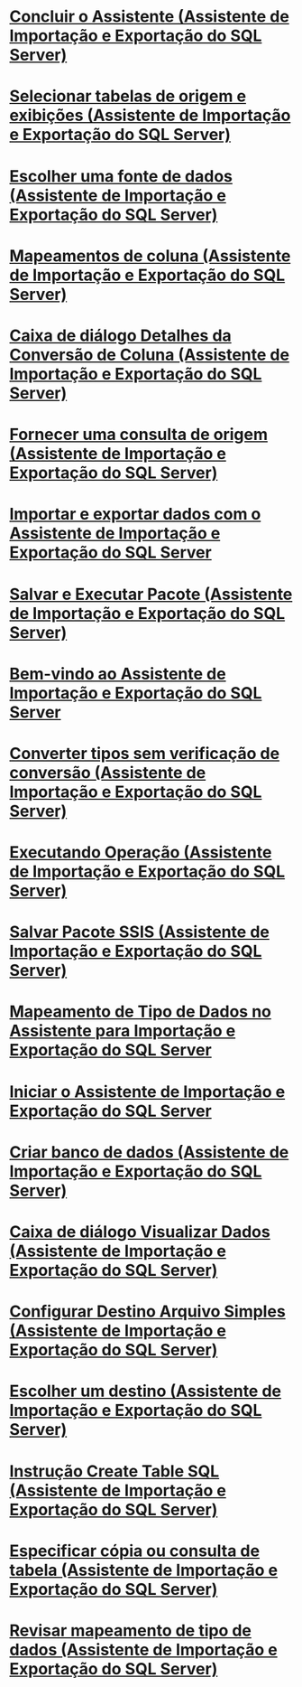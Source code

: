 # [Concluir o Assistente (Assistente de Importação e Exportação do SQL Server)](complete-the-wizard-sql-server-import-and-export-wizard.md)
# [Selecionar tabelas de origem e exibições (Assistente de Importação e Exportação do SQL Server)](select-source-tables-and-views-sql-server-import-and-export-wizard.md)
# [Escolher uma fonte de dados (Assistente de Importação e Exportação do SQL Server)](choose-a-data-source-sql-server-import-and-export-wizard.md)
# [Mapeamentos de coluna (Assistente de Importação e Exportação do SQL Server)](column-mappings-sql-server-import-and-export-wizard.md)
# [Caixa de diálogo Detalhes da Conversão de Coluna (Assistente de Importação e Exportação do SQL Server)](column-conversion-details-dialog-box-sql-server-import-and-export-wizard.md)
# [Fornecer uma consulta de origem (Assistente de Importação e Exportação do SQL Server)](provide-a-source-query-sql-server-import-and-export-wizard.md)
# [Importar e exportar dados com o Assistente de Importação e Exportação do SQL Server](import-and-export-data-with-the-sql-server-import-and-export-wizard.md)
# [Salvar e Executar Pacote (Assistente de Importação e Exportação do SQL Server)](save-and-run-package-sql-server-import-and-export-wizard.md)
# [Bem-vindo ao Assistente de Importação e Exportação do SQL Server](welcome-to-sql-server-import-and-export-wizard.md)
# [Converter tipos sem verificação de conversão (Assistente de Importação e Exportação do SQL Server)](convert-types-without-conversion-checking-sql-server-import-and-export-wizard.md)
# [Executando Operação (Assistente de Importação e Exportação do SQL Server)](performing-operation-sql-server-import-and-export-wizard.md)
# [Salvar Pacote SSIS (Assistente de Importação e Exportação do SQL Server)](save-ssis-package-sql-server-import-and-export-wizard.md)
# [Mapeamento de Tipo de Dados no Assistente para Importação e Exportação do SQL Server](data-type-mapping-in-the-sql-server-import-and-export-wizard.md)
# [Iniciar o Assistente de Importação e Exportação do SQL Server](start-the-sql-server-import-and-export-wizard.md)
# [Criar banco de dados (Assistente de Importação e Exportação do SQL Server)](create-database-sql-server-import-and-export-wizard.md)
# [Caixa de diálogo Visualizar Dados (Assistente de Importação e Exportação do SQL Server)](preview-data-dialog-box-sql-server-import-and-export-wizard.md)
# [Configurar Destino Arquivo Simples (Assistente de Importação e Exportação do SQL Server)](configure-flat-file-destination-sql-server-import-and-export-wizard.md)
# [Escolher um destino (Assistente de Importação e Exportação do SQL Server)](choose-a-destination-sql-server-import-and-export-wizard.md)
# [Instrução Create Table SQL (Assistente de Importação e Exportação do SQL Server)](create-table-sql-statement-sql-server-import-and-export-wizard.md)
# [Especificar cópia ou consulta de tabela (Assistente de Importação e Exportação do SQL Server)](specify-table-copy-or-query-sql-server-import-and-export-wizard.md)
# [Revisar mapeamento de tipo de dados (Assistente de Importação e Exportação do SQL Server)](review-data-type-mapping-sql-server-import-and-export-wizard.md)
